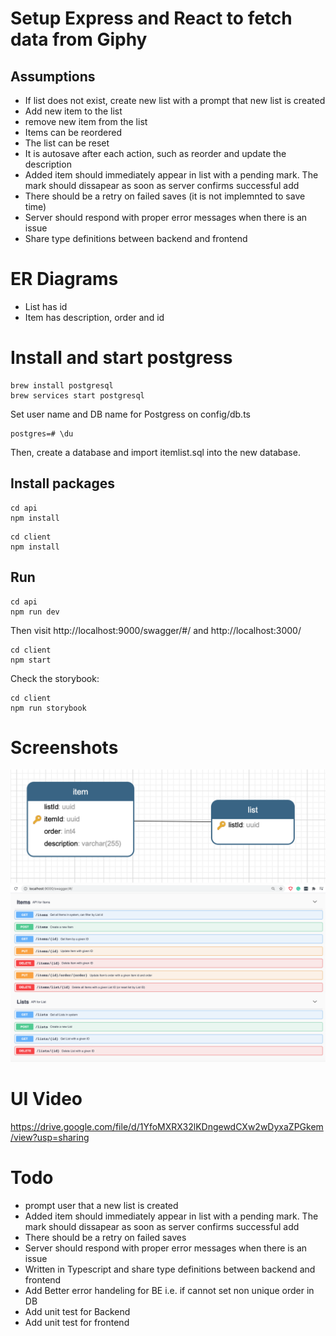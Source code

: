 # Setup Express and React to fetch data from Giphy

## Assumptions 

- If list does not exist, create new list with a prompt that new list is created
- Add new item to the list
- remove new item from the list
- Items can be reordered 
- The list can be reset
- It is autosave after each action, such as reorder and update the description
- Added item should immediately appear in list with a pending mark. The mark should dissapear as soon as server confirms successful add
- There should be a retry on failed saves (it is not implemnted to save time)
- Server should respond with proper error messages when there is an issue
- Share type definitions between backend and frontend

# ER Diagrams
- List has id 
- Item has description, order and id

# Install and start postgress
```
brew install postgresql
brew services start postgresql
```
Set user name and DB name for Postgress on config/db.ts

```
postgres=# \du
```
Then, create a database and import itemlist.sql into the new database.

## Install packages

```
cd api
npm install
```

```
cd client
npm install
```

## Run

```
cd api
npm run dev
```
Then visit http://localhost:9000/swagger/#/ and http://localhost:3000/

```
cd client
npm start
```

Check the storybook:
```
cd client
npm run storybook
```

# Screenshots 
![DB Schema](DBSchema_.png)
![Swagger](Swagger_.png)

# UI Video 
https://drive.google.com/file/d/1YfoMXRX32lKDngewdCXw2wDyxaZPGkem/view?usp=sharing


# Todo
- prompt user that a new list is created
- Added item should immediately appear in list with a pending mark. The mark should dissapear as soon as server confirms successful add
- There should be a retry on failed saves
- Server should respond with proper error messages when there is an issue
- Written in Typescript and share type definitions between backend and frontend
- Add Better error handeling for BE i.e. if cannot set non unique order in DB 
- Add unit test for Backend 
- Add unit test for frontend